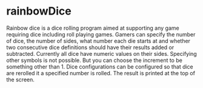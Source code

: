 # rainbowDice
Rainbow dice is a dice rolling program aimed at supporting any game requiring dice including roll playing games.
Gamers can specify the number of dice, the number of sides, what number each die starts at and whether two consecutive
dice definitions should have their results added or subtracted.  Currently all dice have numeric values on their sides.
Specifying other symbols is not possible.  But you can choose the increment to be something other than 1.  Dice configurations
can be configured so that dice are rerolled it a specified number is rolled.  The result is printed at the top of the screen.
